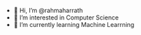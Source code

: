 - 👋 Hi, I’m @rahmaharrath
- 👀 I’m interested in Computer Science  
- 🌱 I’m currently learning Machine Learrning


<!---
depressofrog/depressofrog is a ✨ special ✨ repository because its `README.md` (this file) appears on your GitHub profile.
You can click the Preview link to take a look at your changes.
--->
